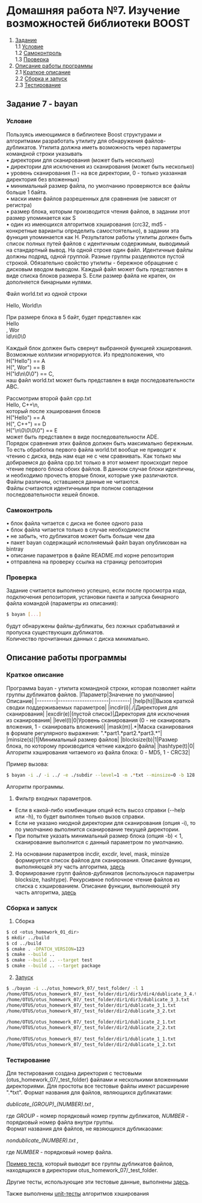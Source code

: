 # Домашняя работа №7. Изучение возможностей библиотеки BOOST  
1. [Задание](#task)  
    1.1 [Условие](#task_description)  
    1.2 [Самоконтроль](#selfcontrol)  
    1.3 [Проверка](#checking)  
2. [Описание работы программы](#prog_description)  
    2.1 [Краткое описание](#comments)  
    2.2 [Сборка и запуск](#build)  
    2.3 [Тестирование](#testing)  
  
## Задание 7 - bayan <a name="task"></a>  

### Условие <a name="task_description"></a>  
Пользуясь имеющимися в библиотеке Boost структурами и алгоритмами разработать утилиту для обнаружения файлов-дубликатов. Утилита должна иметь возможность через параметры командной строки указывать  
• директории для сканирования (может быть несколько)  
• директории для исключения из сканирования (может быть несколько)  
• уровень сканирования (1 - на все директории, 0 - только указанная директория без вложенных)  
• минимальный размер файла, по умолчанию проверяются все файлы больше 1 байта.  
• маски имен файлов разрешенных для сравнения (не зависят от регистра)  
• размер блока, которым производится чтения файлов, в задании этот размер упоминается как S  
• один из имеющихся алгоритмов хэширования (crc32, md5 - конкретные варианты определить самостоятельно), в задании эта функция упоминается как H. 
Результатом работы утилиты должен быть список полных путей файлов с идентичным содержимым, выводимый на стандартный вывод. На одной строке один файл. Идентичные файлы должны подряд, одной группой. Разные группы разделяются пустой строкой. Обязательно свойство утилиты - бережное обращение с дисковым вводом выводом. Каждый файл может быть представлен в виде списка блоков размера S. Если размер файла не кратен, он дополняется бинарными нулями.  
  
Файл world.txt из одной строки  
  
Hello, World\n
  
При размере блока в 5 байт, будет представлен как  
Hello  
, Wor  
ld\n\0\0  
  
Каждый блок должен быть свернут выбранной функцией хэширования. Возможные коллизии игнорируются. Из предположения, что  
H("Hello") == A  
H(", Wor") == B  
H("ld\n\0\0") == C,  
наш файл world.txt может быть представлен в виде последовательности ABC.  
  
Рассмотрим второй файл cpp.txt  
Hello, C++\n,  
который после хэширования блоков  
H("Hello") == A  
H(", C++") == D  
H("\n\0\0\0\0") == E  
может быть представлен в виде последовательности ADE.  
Порядок сравнения этих файлов должен быть максимально бережным. То есть обработка первого файла world.txt вообще не приводит к чтению с диска, ведь нам еще не с чем сравнивать. Как только мы добираемся до файла cpp.txt только в этот момент происходит перое чтение первого блока обоих файлов. В данном случае блоки идентичны, и необходимо прочесть вторые блоки, которые уже различаются. Файлы различны, оставшиеся данные не читаются.  
Файлы считаются идентичными при полном совпадении последовательности хешей блоков.  
  
### Самоконтроль <a name="selfcontrol"></a>  
• блок файла читается с диска не более одного раза  
• блок файла читается только в случае необходимости  
• не забыть, что дубликатов может быть больше чем два  
• пакет bayan содержащий исполняемый файл bayan опубликован на bintray  
• описание параметров в файле README.md корне репозитория  
• отправлена на проверку ссылка на страницу репозитория  
  
### Проверка <a name="checking"></a>  
Задание считается выполнено успешно, если после просмотра кода, подключения репозитория, установки пакета и запуска бинарного файла командой (параметры из описания):  
```bash  
$ bayan [...]  
```  
будут обнаружены файлы-дубликаты, без ложных срабатываний и пропуска существующих дубликатов.  
Количество прочитанных данных с диска минимально.  
  
## Описание работы программы <a name="prog_description"></a>  

### Краткое описание <a name="comments"></a>  
Программа bayan - утилита командной строки, которая позволяет найти группы дубликатов файлов. 
|Параметр|Значение по умолчанию|Описание|
|--------|---------------------|--------|
|help(h)||Вызов краткой сводки поддерживаемых параметров|
|incdir(i)|./|Директория для сканирования|
|excdir(e)|(пустой список)|Директория для исключения из сканирования|
|level(l)|0|Уровень сканирования (0 - не сканировать вложения, 1 - сканировать вложения)|
|mask(m)|.\*|Маска сканирования в формате регулярного выражения: ".\*part1.\*part2.\*part3.\*"|
|minsize(s)|1|Минимальный размер файлов|
|blocksize(b)|1|Размер блока, по которому производится четние каждого файла|
|hashtype(t)|0|Алгоритм хэширования читаемого из файла блока: 0 - MD5, 1 - CRC32|  
  
Пример вызова:  
```bash  
$ bayan -i ./ -i ../ -e ./subdir --level=1 -m .*txt --minsize=0 -b 128 -t 1  
```  
  
Алгоритм программы.  
1. Фильтр входных параметров.  
 - Если в какой-либо комбинации опций есть высоз справки (--help или -h), то будет выполнен только вызов справки.  
 - Если не указано ниодной директории для сканирования (опция -i), то по умолчанию выполнится сканирование текущей директории.  
 - При попытке указать минимальный размер блока (опция -b) < 1, сканирование выполнится с данный параметром по умолчанию.  
2. На основании параметров incdir, excdir, level, mask, minsize формируется список файлов для сканирования. Описание функции, выполняющей эту часть алгоритма, [здесь](https://sanlav89.github.io/otus_homework_07/classfilesfilter_1_1_same_files_finder.html#a3a376a3de8dd3ac9dc5a0e6cba027756)  
3. Формирование групп файлов-дубликатов (используюься параметры blocksize, hashtype). Рекурсивное поблочное чтение файлов из списка с хэшированием. Описание функции, выполняющей эту часть алгоритма, [здесь](https://sanlav89.github.io/otus_homework_07/classfilesfilter_1_1_same_files_finder.html#a3a376a3de8dd3ac9dc5a0e6cba027756)  
  
  
### Сборка и запуск <a name="build"></a>  
  
1. Сборка  
```bash  
$ cd <otus_homework_01_dir>  
$ mkdir ../build  
$ cd ../build  
$ cmake . -DPATCH_VERSION=123  
$ cmake --build ..  
$ cmake --build .. --target test  
$ cmake --build .. --target package  
```  
  
2. [Запуск](#run)  
```bash  
$ ./bayan -i ../otus_homework_07/_test_folder/ -l 1  
/home/OTUS/otus_homework_07/_test_folder/dir1/dir3/dir4/dublicate_3_4.txt  
/home/OTUS/otus_homework_07/_test_folder/dir1/dir3/dublicate_3_3.txt  
/home/OTUS/otus_homework_07/_test_folder/dir1/dublicate_3_1.txt  
/home/OTUS/otus_homework_07/_test_folder/dir2/dublicate_3_2.txt  
  
/home/OTUS/otus_homework_07/_test_folder/dir1/dublicate_2_1.txt  
/home/OTUS/otus_homework_07/_test_folder/dir2/dublicate_2_2.txt  
  
/home/OTUS/otus_homework_07/_test_folder/dir1/dublicate_1_1.txt  
/home/OTUS/otus_homework_07/_test_folder/dir2/dublicate_1_2.txt  
```  
### Тестирование <a name="testing"></a>  
  
Для тестирования создана директория с тестовыми (otus_homework_07/\_test_folder) файлами и несколькими вложенными директориями. Для простоты все тестовые файлы имеют расширение ".\*txt". Формат названия для файлов, являющихся дубликатами:  
  
*dublicate\_(GROUP)\_(NUMBER).txt ,*  
  
где *GROUP* - номер порядковый номер группы дубликатов, *NUMBER* - порядковый номер файла внутри группы.  
Формат названия для файлов, не явзяющихся дубликаоами:  
  
*nondublicate\_(NUMBER).txt ,*  
  
где *NUMBER* - порядковый номер файла.  
  
[Пример теста](https://github.com/sanlav89/otus_homework_07#run), который выводит все группы дубликатов файлов, находящихся в директории otus_homework_07/_test_folder.  
  
Другие тесты, использующие эти тестовые данные, выполнены [здесь](https://github.com/sanlav89/otus_homework_07/blob/master/test_samefilesfinder.cpp).  
  
Также выполнены [unit-тесты](https://github.com/sanlav89/otus_homework_07/blob/master/test_hash.cpp) алгоритмов хэширования  
  
  